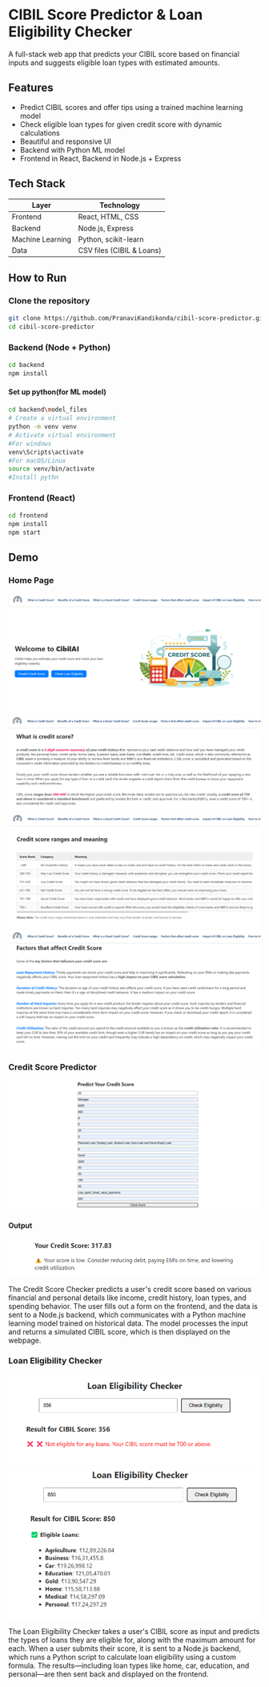#  CIBIL Score Predictor & Loan Eligibility Checker

A full-stack web app that predicts your CIBIL score based on financial inputs and suggests eligible loan types with estimated amounts.

##  Features

-  Predict CIBIL scores and offer tips using a trained machine learning model
-  Check eligible loan types for given credit score with dynamic calculations
-  Beautiful and responsive UI
-  Backend with Python ML model
-  Frontend in React, Backend in Node.js + Express

##  Tech Stack

| Layer       | Technology                |
|-------------|---------------------------|
| Frontend    | React, HTML, CSS          |
| Backend     | Node.js, Express          |
| Machine Learning | Python, scikit-learn |
| Data        | CSV files (CIBIL & Loans) |


##  How to Run

### Clone the repository
```bash
git clone https://github.com/PranaviKandikonda/cibil-score-predictor.git
cd cibil-score-predictor
```

### Backend (Node + Python)
```bash
cd backend
npm install
```
#### Set up python(for ML model)
```bash
cd backend\model_files
# Create a virtual environment
python -m venv venv
# Activate virtual environment
#For windows
venv\Scripts\activate    
#For macOS/Linux
source venv/bin/activate
#Install pythn
```

### Frontend (React)
```bash
cd frontend
npm install
npm start
```

## Demo

### Home Page
![alt text](screenshots/image-1.png)
![alt text](screenshots/image-2.png)
![alt text](screenshots/image-3.png)
![alt text](screenshots/image-4.png)

### Credit Score Predictor
![alt text](screenshots/image-5.png) 
#### Output
![alt text](screenshots/image-6.png)

The Credit Score Checker predicts a user's credit score based on various financial and personal details like income, credit history, loan types, and spending behavior. The user fills out a form on the frontend, and the data is sent to a Node.js backend, which communicates with a Python machine learning model trained on historical data. The model processes the input and returns a simulated CIBIL score, which is then displayed on the webpage.

### Loan Eligibility Checker
![alt text](screenshots/image-7.png)
![alt text](screenshots/image-8.png)

The Loan Eligibility Checker takes a user's CIBIL score as input and predicts the types of loans they are eligible for, along with the maximum amount for each. When a user submits their score, it is sent to a Node.js backend, which runs a Python script to calculate loan eligibility using a custom formula. The results—including loan types like home, car, education, and personal—are then sent back and displayed on the frontend.
